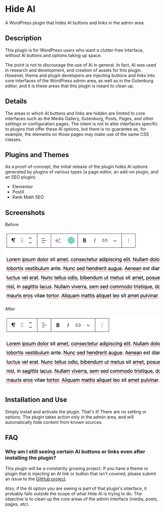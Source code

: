 # Hide AI

A WordPress plugin that hides AI buttons and links in the admin area.

## Description

This plugin is for WordPress users who want a clutter-free interface, without AI buttons and options taking up space.

The point is not to discourage the use of AI in general. In fact, AI was used in research and development, and creation of assets for this plugin. However, theme and plugin developers are injecting buttons and links into core interfaces of the WordPress admin area, as well as in the Gutenburg editor, and it is these areas that this plugin is meant to clean up.

## Details

The areas in which AI buttons and links are hidden are limited to core interfaces such as the Media Gallery, Gutenburg, Posts, Pages, and other settings or configuration pages. The intent is not to alter interfaces specific to plugins that offer these AI options, but there is no guarantee as, for example, the elements on those pages may make use of the same CSS classes.

## Plugins and Themes

As a proof-of-concept, the initial release of the plugin hides AI options generated by plugins of various types (a page editor, an add-on plugin, and an SEO plugin):

* Elementor
* PostX
* Rank Math SEO

## Screenshots

Before

![Before](/images/screenshot-1.png)

After

![After](/images/screenshot-2.png)

## Installation and Use

Simply install and activate the plugin. That's it! There are no setting or options. The plugin takes action only in the admin area, and will automatically hide content from known sources.

## FAQ

### Why am I still seeing certain AI buttons or links even after installing the plugin?

This plugin will be a constantly growing project. If you have a theme or plugin that is injecting an AI link or button that isn't covered, please submit an issue to the [GitHub project](https://github.com/andrewhoyer/wp-hide-ai/issues).

Also, if the AI option you are seeing is part of that plugin's interface, it probably falls outside the scope of what Hide AI is trying to do. The objective is to clean up the core areas of the admin interface (media, posts, pages, etc).
